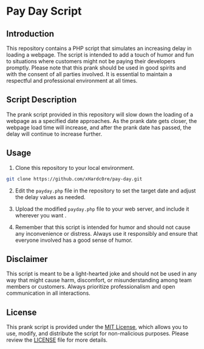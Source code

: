 # Pay Day Script

## Introduction

This repository contains a PHP script that simulates an increasing delay in loading a webpage. The script is intended to add a touch of humor and fun to situations where customers might not be paying their developers promptly. Please note that this prank should be used in good spirits and with the consent of all parties involved. It is essential to maintain a respectful and professional environment at all times.

## Script Description

The prank script provided in this repository will slow down the loading of a webpage as a specified date approaches. As the prank date gets closer, the webpage load time will increase, and after the prank date has passed, the delay will continue to increase further.

## Usage

1. Clone this repository to your local environment.

```bash
git clone https://github.com/xHardc0re/pay-day.git
```

2. Edit the `payday.php` file in the repository to set the target date and adjust the delay values as needed.

3. Upload the modified `payday.php` file to your web server, and include it wherever you want .

4. Remember that this script is intended for humor and should not cause any inconvenience or distress. Always use it responsibly and ensure that everyone involved has a good sense of humor.

## Disclaimer

This script is meant to be a light-hearted joke and should not be used in any way that might cause harm, discomfort, or misunderstanding among team members or customers. Always prioritize professionalism and open communication in all interactions.

## License

This prank script is provided under the [MIT License](LICENSE), which allows you to use, modify, and distribute the script for non-malicious purposes. Please review the [LICENSE](LICENSE) file for more details.
